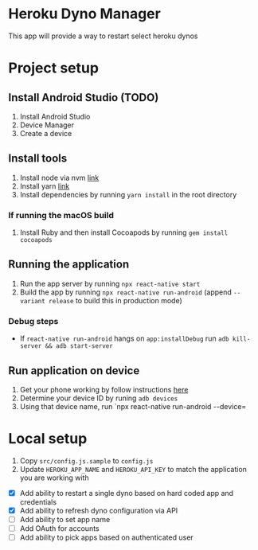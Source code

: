 # Heroku Dyno Manager

This app will provide a way to restart select heroku dynos

# Project setup

## Install Android Studio (TODO)
1. Install Android Studio
1. Device Manager
1. Create a device

## Install tools
1. Install node via nvm [link](https://github.com/nvm-sh/nvm)
1. Install yarn [link](https://classic.yarnpkg.com/en/docs/install/)
1. Install dependencies by running `yarn install` in the root directory

### If running the macOS build
1. Install Ruby and then install Cocoapods by running `gem install cocoapods`

## Running the application
1. Run the app server by running `npx react-native start`
1. Build the app by running `npx react-native run-android` (append `--variant release` to build this in production mode)

### Debug steps
* If `react-native run-android` hangs on `app:installDebug` run `adb kill-server && adb start-server`

## Run application on device

1. Get your phone working by follow instructions [here](https://reactnative.dev/docs/running-on-device)
1. Determine your device ID by runing `adb devices`
1. Using that device name, run `npx react-native run-android --device=<device-id>


# Local setup
1. Copy `src/config.js.sample` to `config.js`
1. Update `HEROKU_APP_NAME` and `HEROKU_API_KEY` to match the application you are working with

* [x] Add ability to restart a single dyno based on hard coded app and credentials
* [x] Add ability to refresh dyno configuration via API
* [ ] Add ability to set app name
* [ ] Add OAuth for accounts
* [ ] Add ability to pick apps based on authenticated user
